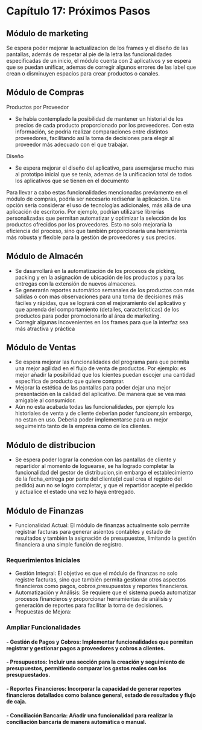 # Capítulo 17: Próximos Pasos
## Módulo de marketing
Se espera poder mejorar la actualizacion de los frames y el diseño de las pantallas, además de respetar al pie de la letra las funcionalidades especificadas de un inicio, el módulo cuenta con 2 aplicativos y se espera que se puedan unificar, ademas de corregir algunos errores de las label que crean o disminuyen espacios para crear productos o canales.


## Módulo de Compras

Productos por Proveedor
* Se había contemplado la posibilidad de mantener un historial de los precios de cada producto proporcionado por los proveedores. Con esta información, se podría realizar comparaciones entre distintos proveedores, facilitando así la toma de decisiones para elegir al proveedor más adecuado con el que trabajar.

Diseño
* Se espera mejorar el diseño del aplicativo, para asemejarse mucho mas al prototipo inicial que se tenia, ademas de la unificacion total de todos los aplicativos que se tienen en el documento

Para llevar a cabo estas funcionalidades mencionadas previamente en el módulo de compras, podría ser necesario rediseñar la aplicación. Una opción sería considerar el uso de tecnologías adicionales, más allá de una aplicación de escritorio. Por ejemplo, podrían utilizarse librerías personalizadas que permitan automatizar y optimizar la selección de los productos ofrecidos por los proveedores. Esto no solo mejoraría la eficiencia del proceso, sino que también proporcionaría una herramienta más robusta y flexible para la gestión de proveedores y sus precios.

## Módulo de Almacén

* Se dasarrollará en la automatización de los procesos de picking, packing y en la asignación de ubicación de los productos y para las entregas con la extensión de nuevos almacenes.
* Se generarán reportes automático semanales de los productos con más salidas o con mas observaciones para una toma de decisiones más fáciles y rápidas, que se logrará con el mejoramiento del aplicativo y que aprenda del comportamiento (detalles, características) de los productos para poder promocionarlo al área de marketing.
* Corregir algunas incovenientes en los frames para que la interfaz sea más atractiva y práctica

## Módulo de Ventas

* Se espera mejorar las funcionalidades del programa para que permita una mejor agilidad en el flujo de venta de productos. Por ejemplo: es mejor añadir la posibilidad que los lcientes puedan escojer una cantidad específica de producto que quiere comprar.
* Mejorar la estética de las pantallas para poder dejar una mejor presentación en  la calidad del aplicativo. De manera que se vea mas amigable al consumidor.
* Aún no esta acabada todas las funcionalidades, por ejemplo los historiales de venta y de cliente deberian poder funcioanr,sin embargo, no estan en uso. Deberia poder implementarse para un mejor seguimeinto tanto de la empresa como de los clientes.

## Módulo de distribucion

* Se espera poder lograr la conexion con las pantallas de cliente y repartidor al momento de loguearse, se ha logrado completar la funcionalidad del gestor de distribucion,sin embargo el establecimiento de la fecha_entrega por parte del cliente(el cual crea el registro del pedido) aun no se logro completar, y que el repartidor acepte el pedido y actualice el estado una vez lo haya entregado.

## Módulo de Finanzas
* Funcionalidad Actual: El módulo de finanzas actualmente solo permite registrar facturas para generar asientos contables y estado de resultados y también la asignación de presupuestos, limitando la gestión financiera a una simple función de registro.
### Requerimientos Iniciales
* Gestión Integral: El objetivo es que el módulo de finanzas no solo registre facturas, sino que también permita gestionar otros aspectos financieros como pagos, 
  cobros,presupuestos y reportes financieros.
* Automatización y Análisis: Se requiere que el sistema pueda automatizar procesos financieros y proporcionar herramientas de análisis y generación de reportes para 
  facilitar la toma de decisiones.
* Propuestas de Mejora:
### Ampliar Funcionalidades
#### - Gestión de Pagos y Cobros: Implementar funcionalidades que permitan registrar y gestionar pagos a proveedores y cobros a clientes.
#### - Presupuestos: Incluir una sección para la creación y seguimiento de presupuestos, permitiendo comparar los gastos reales con los presupuestados.
#### - Reportes Financieros: Incorporar la capacidad de generar reportes financieros detallados como balance general, estado de resultados y flujo de caja.
#### - Conciliación Bancaria: Añadir una funcionalidad para realizar la conciliación bancaria de manera automática o manual.
